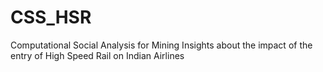 # CSS_HSR
Computational Social Analysis for Mining Insights about the impact of the entry of High Speed Rail on Indian Airlines
